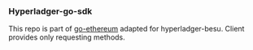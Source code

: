 ### Hyperladger-go-sdk
This repo is part of [go-ethereum](https://github.com/ethereum/go-ethereum) adapted for hyperladger-besu.
Client provides only requesting methods.